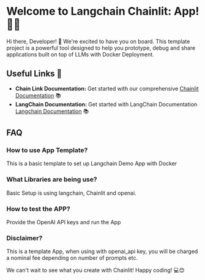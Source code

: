 # Welcome to Langchain Chainlit: App! 🚀🤖

Hi there, Developer! 👋 We're excited to have you on board. This template project is a powerful tool designed to help you prototype, debug and share applications built on top of LLMs with Docker Deployment.

## Useful Links 🔗

- **Chain Link Documentation:** Get started with our comprehensive [Chainlit Documentation](https://docs.chainlit.io) 📚
- **LangChain Documentation:** Get started with LangChain Documentation [Langchain Documentation](https://python.langchain.com/en/latest/index.html) 📚

## FAQ

### How to use App Template?

This is a basic template to set up Langchain Demo App with Docker

### What Libraries are being use?

Basic Setup is using langchain, Chainlit and openai.

### How to test the APP?

Provide the OpenAI API keys and run the App

### Disclaimer?

This is a template App, when using with openai_api key, you will be charged a nominal fee depending
on number of prompts etc.

We can't wait to see what you create with Chainlit! Happy coding! 💻😊
